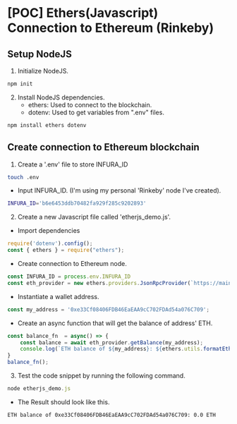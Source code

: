 # [POC] Ethers(Javascript) Connection to Ethereum (Rinkeby)

## Setup NodeJS
1. Initialize NodeJS.
```bash
npm init
```
2. Install NodeJS dependencies.
	- ethers: Used to connect to the blockchain.
	- dotenv: Used to get variables from ".env" files.
```bash
npm install ethers dotenv
```

## Create connection to Ethereum blockchain
1. Create a '.env' file to store INFURA_ID
```bash
touch .env
```
- Input INFURA_ID. (I'm using my personal 'Rinkeby' node I've created).
```bash
INFURA_ID='b6e6453ddb70482fa929f285c9202893'
```
2. Create a new Javascript file called 'etherjs_demo.js'.
- Import dependencies
```javascript
require('dotenv').config();
const { ethers } = require("ethers");
```
- Create connection to Ethereum node.
```javascript
const INFURA_ID = process.env.INFURA_ID
const eth_provider = new ethers.providers.JsonRpcProvider(`https://mainnet.infura.io/v3/${INFURA_ID}`)
```
- Instantiate a wallet address.
```javascript
const my_address = '0xe33Cf08406FDB46EaEAA9cC702FDAd54a076C709';
```
- Create an async function that will get the balance of address' ETH.
```javascript
const balance_fn  = async() => {
    const balance = await eth_provider.getBalance(my_address);
    console.log(`ETH balance of ${my_address}: ${ethers.utils.formatEther(balance)} ETH`);
}
balance_fn();
```
3. Test the code snippet by running the following command.
```javascript
node etherjs_demo.js
```
- The Result should look like this.
```bash
ETH balance of 0xe33Cf08406FDB46EaEAA9cC702FDAd54a076C709: 0.0 ETH
```